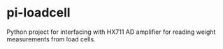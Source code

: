 # pi-loadcell
Python project for interfacing with HX711 AD amplifier for reading weight measurements from load cells.

